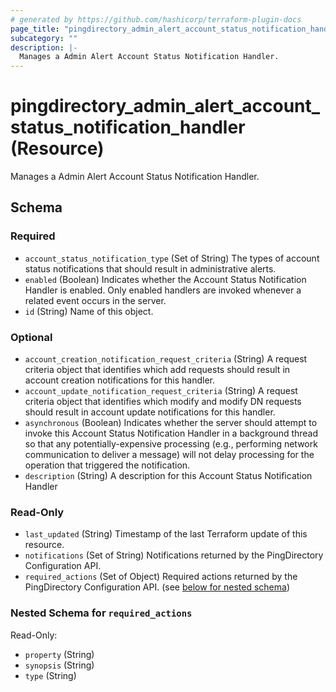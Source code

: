 ```yaml
---
# generated by https://github.com/hashicorp/terraform-plugin-docs
page_title: "pingdirectory_admin_alert_account_status_notification_handler Resource - terraform-provider-pingdirectory"
subcategory: ""
description: |-
  Manages a Admin Alert Account Status Notification Handler.
---
```


# pingdirectory_admin_alert_account_status_notification_handler (Resource)

Manages a Admin Alert Account Status Notification Handler.



<!-- schema generated by tfplugindocs -->
## Schema

### Required

- `account_status_notification_type` (Set of String) The types of account status notifications that should result in administrative alerts.
- `enabled` (Boolean) Indicates whether the Account Status Notification Handler is enabled. Only enabled handlers are invoked whenever a related event occurs in the server.
- `id` (String) Name of this object.

### Optional

- `account_creation_notification_request_criteria` (String) A request criteria object that identifies which add requests should result in account creation notifications for this handler.
- `account_update_notification_request_criteria` (String) A request criteria object that identifies which modify and modify DN requests should result in account update notifications for this handler.
- `asynchronous` (Boolean) Indicates whether the server should attempt to invoke this Account Status Notification Handler in a background thread so that any potentially-expensive processing (e.g., performing network communication to deliver a message) will not delay processing for the operation that triggered the notification.
- `description` (String) A description for this Account Status Notification Handler

### Read-Only

- `last_updated` (String) Timestamp of the last Terraform update of this resource.
- `notifications` (Set of String) Notifications returned by the PingDirectory Configuration API.
- `required_actions` (Set of Object) Required actions returned by the PingDirectory Configuration API. (see [below for nested schema](#nestedatt--required_actions))

<a id="nestedatt--required_actions"></a>
### Nested Schema for `required_actions`

Read-Only:

- `property` (String)
- `synopsis` (String)
- `type` (String)


